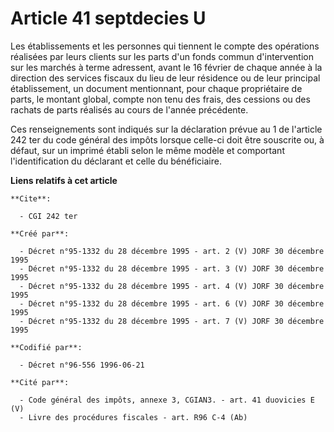 # Article 41 septdecies U

Les établissements et les personnes qui tiennent le compte des opérations réalisées par leurs clients sur les parts d'un
fonds commun d'intervention sur les marchés à terme adressent, avant le 16 février de chaque année à la direction des
services fiscaux du lieu de leur résidence ou de leur principal établissement, un document mentionnant, pour chaque
propriétaire de parts, le montant global, compte non tenu des frais, des cessions ou des rachats de parts réalisés au cours
de l'année précédente.

Ces renseignements sont indiqués sur la déclaration prévue au 1 de l'article 242 ter du code général des impôts lorsque
celle-ci doit être souscrite ou, à défaut, sur un imprimé établi selon le même modèle et comportant l'identification du
déclarant et celle du bénéficiaire.

**Liens relatifs à cet article**

	**Cite**:

	  - CGI 242 ter

	**Créé par**:

	  - Décret n°95-1332 du 28 décembre 1995 - art. 2 (V) JORF 30 décembre 1995
	  - Décret n°95-1332 du 28 décembre 1995 - art. 3 (V) JORF 30 décembre 1995
	  - Décret n°95-1332 du 28 décembre 1995 - art. 4 (V) JORF 30 décembre 1995
	  - Décret n°95-1332 du 28 décembre 1995 - art. 6 (V) JORF 30 décembre 1995
	  - Décret n°95-1332 du 28 décembre 1995 - art. 7 (V) JORF 30 décembre 1995

	**Codifié par**:

	  - Décret n°96-556 1996-06-21

	**Cité par**:

	  - Code général des impôts, annexe 3, CGIAN3. - art. 41 duovicies E (V)
	  - Livre des procédures fiscales - art. R96 C-4 (Ab)
